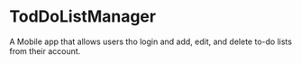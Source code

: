 # TodDoListManager
A Mobile app that allows users tho login and add, edit, and delete to-do lists from their account.
